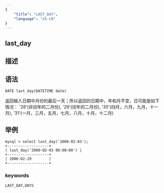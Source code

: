 ```yaml
---
{
    "title": "LAST_DAY",
    "language": "zh-CN"
}
---
```


## last_day
## 描述
## 语法

`DATE last_day(DATETIME date)`

返回输入日期中月份的最后一天；所以返回的日期中，年和月不变，日可能是如下情况：
'28'(非闰年的二月份), 
'29'(闰年的二月份),
'30'(四月，六月，九月，十一月),
'31'(一月，三月，五月，七月，八月，十月，十二月)

## 举例

```
mysql > select last_day('2000-02-03');
+-------------------+
| last_day('2000-02-03 00:00:00') |
+-------------------+
| 2000-02-29        |
+-------------------+
```

### keywords
    LAST_DAY,DAYS
